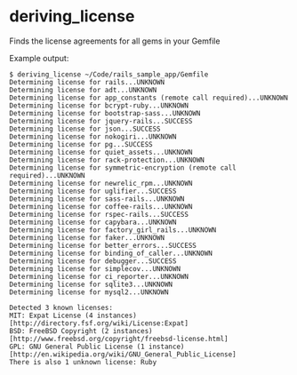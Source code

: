 deriving_license
================

Finds the license agreements for all gems in your Gemfile

Example output:

    $ deriving_license ~/Code/rails_sample_app/Gemfile
    Determining license for rails...UNKNOWN
    Determining license for adt...UNKNOWN
    Determining license for app_constants (remote call required)...UNKNOWN
    Determining license for bcrypt-ruby...UNKNOWN
    Determining license for bootstrap-sass...UNKNOWN
    Determining license for jquery-rails...SUCCESS
    Determining license for json...SUCCESS
    Determining license for nokogiri...UNKNOWN
    Determining license for pg...SUCCESS
    Determining license for quiet_assets...UNKNOWN
    Determining license for rack-protection...UNKNOWN
    Determining license for symmetric-encryption (remote call required)...UNKNOWN
    Determining license for newrelic_rpm...UNKNOWN
    Determining license for uglifier...SUCCESS
    Determining license for sass-rails...UNKNOWN
    Determining license for coffee-rails...UNKNOWN
    Determining license for rspec-rails...SUCCESS
    Determining license for capybara...UNKNOWN
    Determining license for factory_girl_rails...UNKNOWN
    Determining license for faker...UNKNOWN
    Determining license for better_errors...SUCCESS
    Determining license for binding_of_caller...UNKNOWN
    Determining license for debugger...SUCCESS
    Determining license for simplecov...UNKNOWN
    Determining license for ci_reporter...UNKNOWN
    Determining license for sqlite3...UNKNOWN
    Determining license for mysql2...UNKNOWN
    
    Detected 3 known licenses:
    MIT: Expat License (4 instances)[http://directory.fsf.org/wiki/License:Expat]
    BSD: FreeBSD Copyright (2 instances)[http://www.freebsd.org/copyright/freebsd-license.html]
    GPL: GNU General Public License (1 instance)[http://en.wikipedia.org/wiki/GNU_General_Public_License]
    There is also 1 unknown license: Ruby